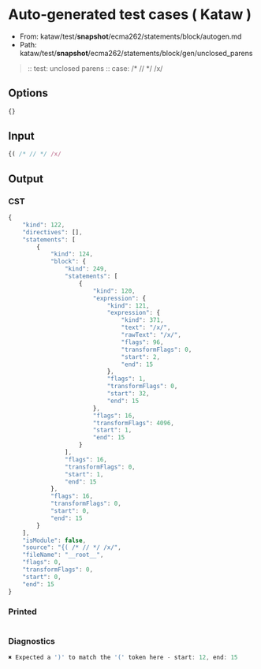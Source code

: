 # Auto-generated test cases ( Kataw )
- From: kataw/test/__snapshot__/ecma262/statements/block/autogen.md
- Path: kataw/test/__snapshot__/ecma262/statements/block/gen/unclosed_parens
> :: test: unclosed parens
> :: case: /* // */ /x/
## Options

`````js
{}
`````
## Input

`````js
{( /* // */ /x/
`````
## Output

### CST

```javascript
{
    "kind": 122,
    "directives": [],
    "statements": [
        {
            "kind": 124,
            "block": {
                "kind": 249,
                "statements": [
                    {
                        "kind": 120,
                        "expression": {
                            "kind": 121,
                            "expression": {
                                "kind": 371,
                                "text": "/x/",
                                "rawText": "/x/",
                                "flags": 96,
                                "transformFlags": 0,
                                "start": 2,
                                "end": 15
                            },
                            "flags": 1,
                            "transformFlags": 0,
                            "start": 32,
                            "end": 15
                        },
                        "flags": 16,
                        "transformFlags": 4096,
                        "start": 1,
                        "end": 15
                    }
                ],
                "flags": 16,
                "transformFlags": 0,
                "start": 1,
                "end": 15
            },
            "flags": 16,
            "transformFlags": 0,
            "start": 0,
            "end": 15
        }
    ],
    "isModule": false,
    "source": "{( /* // */ /x/",
    "fileName": "__root__",
    "flags": 0,
    "transformFlags": 0,
    "start": 0,
    "end": 15
}
```

### Printed

```javascript

```

### Diagnostics

```javascript
✖ Expected a ')' to match the '(' token here - start: 12, end: 15

```

